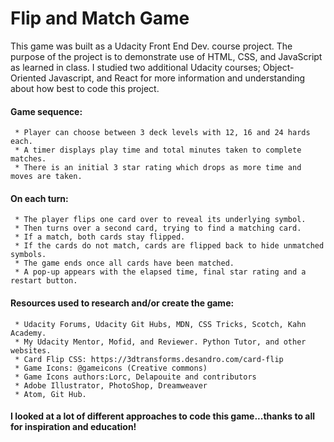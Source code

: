 # Flip and Match Game

This game was built as a Udacity Front End Dev. course project. The purpose of the project is to demonstrate use of HTML, CSS, and JavaScript as learned in class. I studied two additional Udacity courses; Object-Oriented Javascript, and React for more information and understanding about how best to code this project.
#### Game sequence:
	 * Player can choose between 3 deck levels with 12, 16 and 24 hards each.
	 * A timer displays play time and total minutes taken to complete matches.
	 * There is an initial 3 star rating which drops as more time and moves are taken.
#### On each turn:
	 * The player flips one card over to reveal its underlying symbol.
	 * Then turns over a second card, trying to find a matching card.
	 * If a match, both cards stay flipped.
	 * If the cards do not match, cards are flipped back to hide unmatched symbols.
	 * The game ends once all cards have been matched.
	 * A pop-up appears with the elapsed time, final star rating and a restart button.
#### Resources used to research and/or create the game:
	 * Udacity Forums, Udacity Git Hubs, MDN, CSS Tricks, Scotch, Kahn Academy.
	 * My Udacity Mentor, Mofid, and Reviewer. Python Tutor, and other websites.
	 * Card Flip CSS: https://3dtransforms.desandro.com/card-flip
	 * Game Icons: @gameicons (Creative commons) 
	 * Game Icons authors:Lorc, Delapouite and contributors
	 * Adobe Illustrator, PhotoShop, Dreamweaver
	 * Atom, Git Hub.
#### I looked at a lot of different approaches to code this game...thanks to all for inspiration and education!
